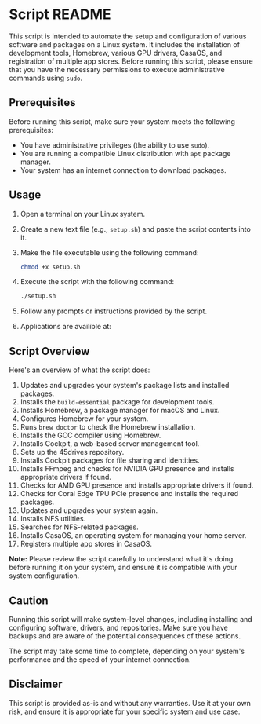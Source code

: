 # Script README

This script is intended to automate the setup and configuration of various software and packages on a Linux system. It includes the installation of development tools, Homebrew, various GPU drivers, CasaOS, and registration of multiple app stores. Before running this script, please ensure that you have the necessary permissions to execute administrative commands using `sudo`.

## Prerequisites

Before running this script, make sure your system meets the following prerequisites:

- You have administrative privileges (the ability to use `sudo`).
- You are running a compatible Linux distribution with `apt` package manager.
- Your system has an internet connection to download packages.

## Usage

1. Open a terminal on your Linux system.

2. Create a new text file (e.g., `setup.sh`) and paste the script contents into it.

3. Make the file executable using the following command:

   ```bash
   chmod +x setup.sh
   ```

4. Execute the script with the following command:

   ```bash
   ./setup.sh
   ```

5. Follow any prompts or instructions provided by the script.

6. Applications are availible at:

## Script Overview

Here's an overview of what the script does:

1. Updates and upgrades your system's package lists and installed packages.
2. Installs the `build-essential` package for development tools.
3. Installs Homebrew, a package manager for macOS and Linux.
4. Configures Homebrew for your system.
5. Runs `brew doctor` to check the Homebrew installation.
6. Installs the GCC compiler using Homebrew.
7. Installs Cockpit, a web-based server management tool.
8. Sets up the 45drives repository.
9. Installs Cockpit packages for file sharing and identities.
10. Installs FFmpeg and checks for NVIDIA GPU presence and installs appropriate drivers if found.
11. Checks for AMD GPU presence and installs appropriate drivers if found.
12. Checks for Coral Edge TPU PCIe presence and installs the required packages.
13. Updates and upgrades your system again.
14. Installs NFS utilities.
15. Searches for NFS-related packages.
16. Installs CasaOS, an operating system for managing your home server.
17. Registers multiple app stores in CasaOS.

**Note:** Please review the script carefully to understand what it's doing before running it on your system, and ensure it is compatible with your system configuration.

## Caution

Running this script will make system-level changes, including installing and configuring software, drivers, and repositories. Make sure you have backups and are aware of the potential consequences of these actions.

The script may take some time to complete, depending on your system's performance and the speed of your internet connection.

## Disclaimer

This script is provided as-is and without any warranties. Use it at your own risk, and ensure it is appropriate for your specific system and use case.
